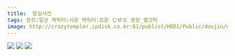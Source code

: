 ```yaml
---
title:  말길사건
tags: 장르:일상 캐릭터:시온 캐릭터:죠온 じぜる 동방_웹코믹
image: http://crazytempler.ipdisk.co.kr:81/publist/HDD1/Public/doujin/ghap/5635/001.jpg
---
```

<img src="http://crazytempler.ipdisk.co.kr:81/publist/HDD1/Public/doujin/ghap/5635/001.jpg">
<img src="http://crazytempler.ipdisk.co.kr:81/publist/HDD1/Public/doujin/ghap/5635/002.jpg">
<img src="http://crazytempler.ipdisk.co.kr:81/publist/HDD1/Public/doujin/ghap/5635/003.jpg">
